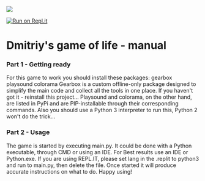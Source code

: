 ![](https://i.ibb.co/ByyNRk9/Untitled.png)

[![Run on Repl.it](https://repl.it/badge/github/Friendly-collab-AgvantiboXGeorgetv4/Game-of-life)](https://repl.it/github/Friendly-collab-AgvantiboXGeorgetv4/Game-of-life)
# Dmitriy's game of life - manual
### Part 1 - Getting ready
For this game to work you should install these packages:
    gearbox
    playsound
    colorama
Gearbox is a custom offline-only package designed to simplify the main code and collect all the tools in one place. If you haven't got it - reinstall this project...
Playsound and colorama, on the other hand, are listed in PyPi and are PIP-installable through their corresponding commands.
Also you should use a Python 3 interpreter to run this, Python 2 won't do the trick...
### Part 2 - Usage
The game is started by executing main.py. It could be done with a Python executable, through CMD or using an IDE. For Best results use an IDE or Python.exe.
If you are using REPL.IT, please set lang in the .replit to python3 and run to main.py, then delete the file.
Once started it will produce accurate instructions on what to do.
Happy using!
